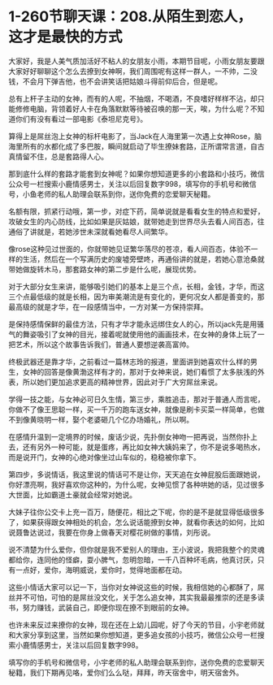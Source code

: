 # 1-260节聊天课：208.从陌生到恋人，这才是最快的方式

大家好，我是人美气质加活好不粘人的女朋友小雨，本期节目呢，小雨女朋友要跟大家好好聊聊这个怎么去撩到女神啊，我们周围呢有这样一群人，一不帅，二没钱，不会月下弹吉他，也不会讲笑话把姑娘斗得前仰后合，但是呢。

总有上杆子主动的女神，而有的人呢，不抽烟，不喝酒，不良嗜好样样不沾，却只能修修电脑，背领着好人卡在角落默默等待被召唤的那一天，唉，为什么呢？不知道你们有没有看过一部电影《泰坦尼克号》。

算得上是屌丝泡上女神的标杆电影了，当Jack在人海里第一次遇上女神Rose，脑海里所有的水都化成了多巴胺，瞬间就启动了毕生撩妹套路，正所谓常言道，自古真情留不住，总是套路得人心。

那到底什么样的套路才能套到女神呢？如果你想知道更多的小套路和小技巧，微信公众号一栏搜索小鹿情感男士，关注以后回复数字998，填写你的手机号和微信号，小鱼老师的私人助理会联系到你，送你免费的恋爱聊天秘籍。

名额有限，抓紧行动哦，第一步，对症下药，简单说就是看看女生的特点和爱好，攻破女生的内心防线，比如如果是灰姑娘，就带她走到世界尽头去看人间百态，往通俗了讲就是，若她涉世未深就看她看尽人间繁华。

像rose这种见过世面的，你就带她见证繁华落尽的苍凉，看人间百态，体验不一样的生活，然后在一个写满历史的废墟旁壁咚，再通俗讲的就是，若她心意沧桑就带她做旋转木马，那套路女神的第二步是什么呢，展现优势。

对于大部分女生来讲，能够吸引她们的基本上是三个点，长相，金钱，才华，而这三个点最低级的就是长相，因为审美潮流是有变化的，更何况女人都是善变的，那最高级的就是才华，在一段感情当中，一方对某一方保持崇拜。

是保持感情保鲜的最佳方法，只有才华才能永远绑住女人的心，所以jack先是用骚气的舞姿吸引了女神的目光，接着呢就使用他的画画技术，在女神的身体上玩了一把艺术，所以这个故事告诉我们，普通人要想逆袭高富帅。

终极武器还是靠才华，之前看过一篇林志玲的报道，里面讲到她喜欢什么样的男生，女神的回答是像黄渤这样有才的，那对于女神来说，她们看惯了太多肤浅的外表，所以她们更加追求更高的精神世界，因此对于广大穷屌丝来说。

学得一技之能，与女神必可日久生情，第三步，乘胜追击，那对于普通人而言呢，你做不了像王思聪一样，买一千万的跑车送女神，就像是刷卡买菜一样简单，也做不到像黄晓明一样，娶个老婆砸几个亿办场婚礼，所以啊。

在感情升温到一定境界的时候，废话少说，先扑倒女神吻一把再说，当然你扑上去，还有另外一种可能，就是蛋疼，再比如女神大姨妈来了，你不是说多喝热水，而是说开门，女神的心绝对像坐过山车似的，稳稳被你拿下。

第四步，多说情话，我这里说的情话可不是让你，天天追在女神屁股后面跟她说，你好漂亮啊，我好喜欢你这种的，为什么呢，女神见惯了各种哄她的话，见过很多大世面，比如霸道土豪就会经常对她说。

大妹子往你公交卡上充一百万，随便花，相比之下呢，你的是不是就显得低级很多了，如果获得跟女神相处的机会，怎么说话能撩到女神，就看你表达的如何，比如说聂鲁达说过，我要在你身上做春天对樱花树做的事情，刘彤说。

说不清楚为什么爱你，但你就是我不爱别人的理由，王小波说，我把我整个的灵魂都给你，连同他的怪癖，耍小脾气，忽明忽暗，一千八百种坏毛病，他真讨厌，只有一点好，爱你，海明威说，爱你时，觉得地面都在动。

这些小情话大家可以记一下，当你对女神说这些的时候，我相信她的心都酥了，屌丝并不可怕，可怕的是屌丝没文化，关于怎么追女神，其实我最最推崇的还是多读书，努力赚钱，武装自己，即便你现在撩不到眼前的女神。

也许未来反过来撩你的女神，现在还在上幼儿园呢，好了今天的节目，小宇老师就和大家分享到这里，当然如果你想知道，更多追女孩的小技巧，微信公众号一栏搜索小鹿情感男士，关注以后回复数字998。

填写你的手机号和微信号，小宇老师的私人助理会联系到你，送你免费的恋爱聊天秘籍，我们下期再见咯，爱你们么么哒，拜拜，昨天宿舍中，明天宿舍外。

